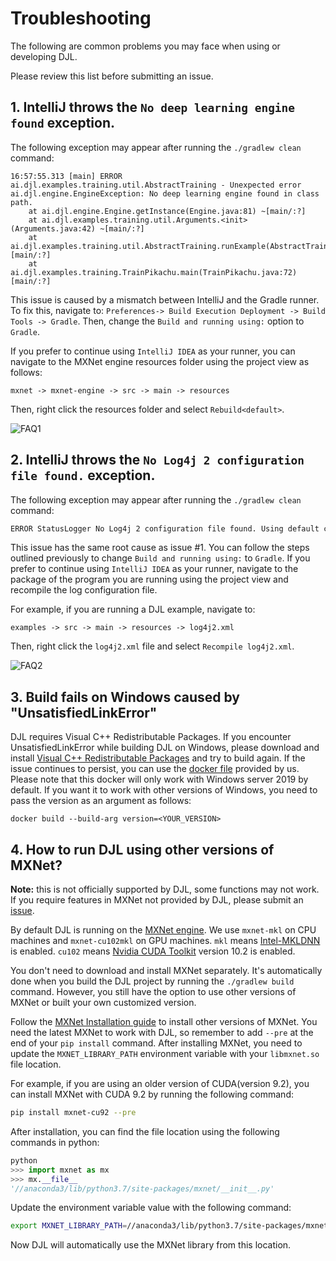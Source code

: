 # Troubleshooting
The following are common problems you may face when using or developing DJL.
	
Please review this list before submitting an issue.

## 1. IntelliJ throws the `No deep learning engine found` exception.
The following exception may appear after running the `./gradlew clean` command:
```
16:57:55.313 [main] ERROR ai.djl.examples.training.util.AbstractTraining - Unexpected error
ai.djl.engine.EngineException: No deep learning engine found in class path.
	at ai.djl.engine.Engine.getInstance(Engine.java:81) ~[main/:?]
	at ai.djl.examples.training.util.Arguments.<init>(Arguments.java:42) ~[main/:?]
	at ai.djl.examples.training.util.AbstractTraining.runExample(AbstractTraining.java:67) [main/:?]
	at ai.djl.examples.training.TrainPikachu.main(TrainPikachu.java:72) [main/:?]
```
This issue is caused by a mismatch between IntelliJ and the Gradle runner.
To fix this, navigate to: `Preferences-> Build Execution Deployment -> Build Tools -> Gradle`. Then, change the `Build and running using:` option to `Gradle`.

If you prefer to continue using `IntelliJ IDEA` as your runner, you can navigate to the MXNet engine resources folder using the project view as follows:
```
mxnet -> mxnet-engine -> src -> main -> resources
```

Then, right click the resources folder and select `Rebuild<default>`.

![FAQ1](https://djl-ai.s3.amazonaws.com/resources/images/FAQ_engine_not_found.png)


## 2. IntelliJ throws the `No Log4j 2 configuration file found.` exception.
The following exception may appear after running the `./gradlew clean` command:
```bash
ERROR StatusLogger No Log4j 2 configuration file found. Using default configuration (logging only errors to the console), or user programmatically provided configurations. Set system property 'log4j2.debug' to show Log4j 2 internal initialization logging. See https://logging.apache.org/log4j/2.x/manual/configuration.html for instructions on how to configure Log4j 2
```
This issue has the same root cause as issue #1. You can follow the steps outlined previously to change `Build and running using:` to `Gradle`.
If you prefer to continue using `IntelliJ IDEA` as your runner, navigate to the package of the program you are running using the project view and recompile the log configuration file.

For example, if you are running a DJL example, navigate to:
```
examples -> src -> main -> resources -> log4j2.xml
```
Then, right click the `log4j2.xml` file and select `Recompile log4j2.xml`.

![FAQ2](https://djl-ai.s3.amazonaws.com/resources/images/FAQ_log_recompile.png)

## 3. Build fails on Windows caused by "UnsatisfiedLinkError"
DJL requires Visual C++ Redistributable Packages. If you encounter UnsatisfiedLinkError while building DJL on Windows, please download and install [Visual C++ Redistributable Packages](https://www.microsoft.com/en-in/download/details.aspx?id=48145) and try to build again. 
If the issue continues to persist, you can use the [docker file](../../docker/windows/Dockerfile) provided by us. Please note that this docker will only work with Windows server 2019 by default. If you want it to work with other versions of Windows, you need to pass the version as an argument as follows:
```
docker build --build-arg version=<YOUR_VERSION>
``` 

## 4. How to run DJL using other versions of MXNet?
**Note:** this is not officially supported by DJL, some functions may not work. 
If you require features in MXNet not provided by DJL, please submit an [issue](https://github.com/awslabs/djl/issues).

By default DJL is running on the [MXNet engine](https://github.com/awslabs/djl/tree/master/mxnet/mxnet-engine).
We use `mxnet-mkl` on CPU machines and `mxnet-cu102mkl` on GPU machines.
`mkl` means [Intel-MKLDNN](https://github.com/intel/mkl-dnn) is enabled.
`cu102` means [Nvidia CUDA Toolkit](https://developer.nvidia.com/cuda-toolkit) version 10.2 is enabled.

You don't need to download and install MXNet separately. It's automatically done when you
build the DJL project by running the `./gradlew build` command. However, you still have the option to use other versions of MXNet or built your own customized version.

Follow the [MXNet Installation guide](https://mxnet.apache.org/get_started/?version=master&platform=linux&language=python&environ=pip&processor=cpu#) to install other versions of MXNet.
You need the latest MXNet to work with DJL, so remember to add `--pre` at the end of your `pip install` command.
After installing MXNet, you need to update the `MXNET_LIBRARY_PATH` environment variable with your `libmxnet.so` file location.
 
For example, if you are using an older version of CUDA(version 9.2), you can install MXNet with CUDA 9.2 by running the following command:
```bash
pip install mxnet-cu92 --pre
```
After installation, you can find the file location using the following commands in python:
```python
python
>>> import mxnet as mx
>>> mx.__file__
'//anaconda3/lib/python3.7/site-packages/mxnet/__init__.py'
```
Update the environment variable value with the following command:
```bash
export MXNET_LIBRARY_PATH=//anaconda3/lib/python3.7/site-packages/mxnet/
```
Now DJL will automatically use the MXNet library from this location.
